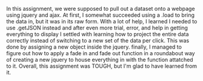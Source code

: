 In this assignment, we were supposed to pull out a dataset onto a webpage using jquery and ajax. At first, I somewhat succeeded using a .load to bring the data in, but it was in its raw form. With a lot of help, I learned I needed to use .getJSON instead and after even more trial, error, and help in getting everything to display I settled with learning how to project the entire data correctly instead of switching to a new set of the data per click. This was done by assigning a new object inside the jquery. finally, I managed to figure out how to apply a fade in and fade out function in a roundabout way of creating a new jquery to house everything in with the function attatched to it. Overall, this assignment was TOUGH, but I'm glad to have learned from it.
